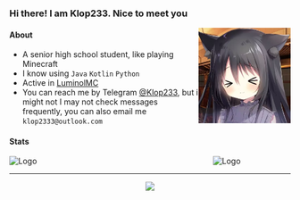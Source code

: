 ### Hi there! I am Klop233. Nice to meet you

<img src="/Noir.jpg" alt="Logo" align="right" width="165">

#### About

* A senior high school student, like playing Minecraft
* I know using `Java` `Kotlin` `Python`
* Active in [LuminolMC](https://github.com/LuminolMC)
* You can reach me by Telegram [@Klop233](https://t.me/Klop233), but i might not I may not check messages frequently, you can also email me `klop2333@outlook.com`



#### Stats

<img src="https://github-readme-stats.vercel.app/api?username=Klop233&show_icons=true&theme=radical" alt="Logo" align="left" width="365">
<img src="https://github-readme-stats.vercel.app/api/top-langs/?username=Klop233&theme=radical" alt="Logo" align="reight" width="365">

---
<p align="center"> 
  <img src="https://profile-counter.glitch.me/Klop233/count.svg" />
</p>
